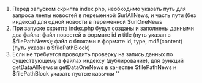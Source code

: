 1. Перед запуском скрипта index.php, необходимо указать путь для запроса ленты новостей в переменной $urlAllNews, 
и часть пути (без индекса) для одной новости в переменной $urlOneNews
2. При запуске скрипта index.php будут созданы и заполнены данными два файла:
файл новостей в формате id и title (путь указан в $filePathNews);
файл с блоками в формате  id, type, md5(content)(путь указан в $filePathBlock)
3. Если не требуется проводить проверку на запись данных по существующему в файлах индексу (дублирование), 
для функций getDataAllNews и getDataOneNews
в качестве $filePathNews и $filePathBlock указать пустые кавычки ''
